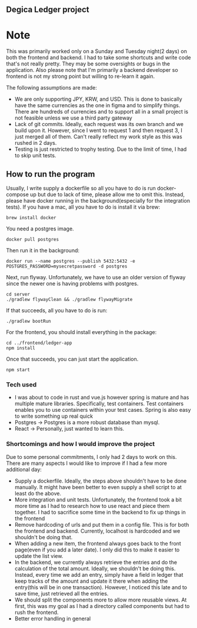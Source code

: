 ## Degica Ledger project


# Note
This was primarily worked only on a Sunday and Tuesday night(2 days) on both the frontend and backend.
I had to take some shortcuts and write code that's not really pretty. They may be some oversights or bugs in the application.
Also please note that I'm primarily a backend developer so frontend is not my strong point but willing to re-learn it again.

The following assumptions are made:
- We are only supporting JPY, KRW, and USD.
  This is done to basically have the same currencies as the one in figma and to simplify things. There are hundreds of currencies and to support all in a small project is not feasible unless we use a third party gateway
- Lack of git commits. Ideally, each request was its own branch and we build upon it. However, since I went to request 1 and then request 3, I just merged all of them. Can't really reflect my work style as this was rushed in 2 days.
- Testing is just restricted to trophy testing. Due to the limit of time, I had to skip unit tests.


## How to run the program

Usually, I write supply a dockerfile so all you have to do is run docker-compose up but due to lack of time, please allow me to omit this. Instead, please have docker running in the background(especially for the integration tests). If you have a mac, all you have to do is install it via brew:

```
brew install docker
```

You need a postgres image.
```
docker pull postgres
```

Then run it in the background:
```
docker run --name postgres --publish 5432:5432 -e POSTGRES_PASSWORD=mysecretpassword -d postgres
```

Next, run flyway. Unfortunately, we have to use an older version of flyway since the newer one is having problems with postgres.

```
cd server
./gradlew flywayClean && ./gradlew flywayMigrate
```

If that succeeds, all you have to do is run:
```
./gradlew bootRun
```

For the frontend, you should install everything in the package:
```
cd ../frontend/ledger-app
npm install
```
Once that succeeds, you can just start the application.
```
npm start
```

### Tech used
 - I was about to code in rust and vue.js however spring is mature and has multiple mature libraries. Specifically, test containers. Test containers enables you to use containers within your test cases. Spring is also easy to write something up real quick
 - Postgres -> Postgres is a more robust database than mysql. 
 - React -> Personally, just wanted to learn this.


### Shortcomings and how I would improve the project

Due to some personal commitments, I only had 2 days to work on this. There are many aspects I would like to improve if I had a few more additional day:
- Supply a dockerfile. Ideally, the steps above shouldn't have to be done manually. It might have been better to even supply a shell script to at least do the above.
- More integration and unit tests. Unfortunately, the frontend took a bit more time as I had to research how to use react and piece them together. I had to sacrifice some time in the backend to fix up things in the frontend
- Remove hardcoding of urls and put them in a config file. This is for both the frontend and backend. Currently, localhost is hardcoded and we shouldn't be doing that.
- When adding a new item, the frontend always goes back to the front page(even if you add a later date). I only did this to make it easier to update the list view.
- In the backend, we currently always retrieve the entries and do the calculation of the total amount. Ideally, we shouldn't be doing this. Instead, every time we add an entry, simply have a field in ledger that keep tracks of the amount and update it there when adding the entry(this will be in one transaction). However, I noticed this late and to save time, just retrieved all the entries.
- We should split the components more to allow more reusable views. At first, this was my goal as I had a directory called components but had to rush the frontend.
- Better error handling in general
